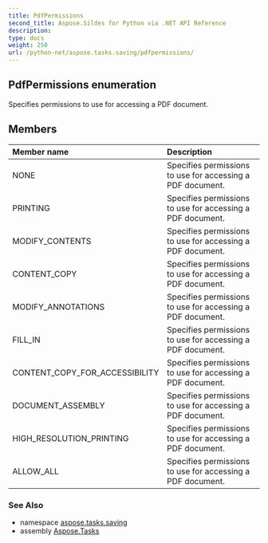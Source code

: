 ```yaml
---
title: PdfPermissions
second_title: Aspose.Sildes for Python via .NET API Reference
description: 
type: docs
weight: 250
url: /python-net/aspose.tasks.saving/pdfpermissions/
---
```


## PdfPermissions enumeration

Specifies permissions to use for accessing a PDF document.

## Members
| Member name | Description |
| :- | :- |
|NONE|Specifies permissions to use for accessing a PDF document.|
|PRINTING|Specifies permissions to use for accessing a PDF document.|
|MODIFY_CONTENTS|Specifies permissions to use for accessing a PDF document.|
|CONTENT_COPY|Specifies permissions to use for accessing a PDF document.|
|MODIFY_ANNOTATIONS|Specifies permissions to use for accessing a PDF document.|
|FILL_IN|Specifies permissions to use for accessing a PDF document.|
|CONTENT_COPY_FOR_ACCESSIBILITY|Specifies permissions to use for accessing a PDF document.|
|DOCUMENT_ASSEMBLY|Specifies permissions to use for accessing a PDF document.|
|HIGH_RESOLUTION_PRINTING|Specifies permissions to use for accessing a PDF document.|
|ALLOW_ALL|Specifies permissions to use for accessing a PDF document.|

### See Also

* namespace [aspose.tasks.saving](../../aspose.tasks.saving/)
* assembly [Aspose.Tasks](/tasks/python-net/)

